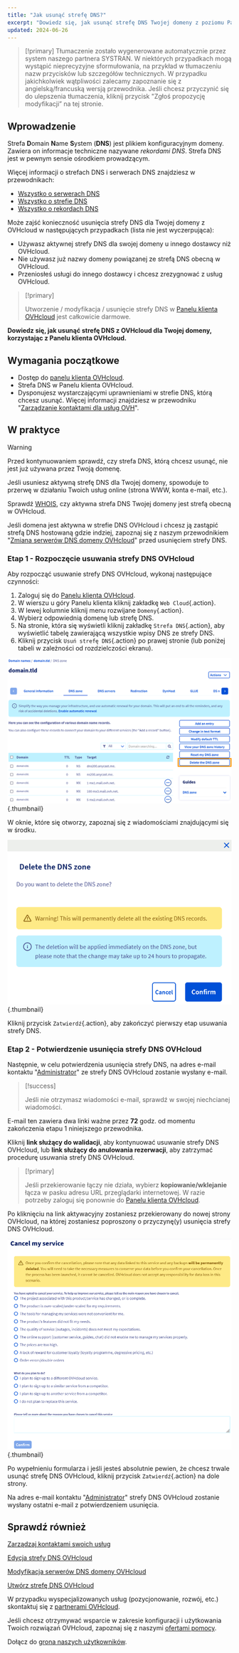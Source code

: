 ```yaml
---
title: "Jak usunąć strefę DNS?"
excerpt: "Dowiedz się, jak usunąć strefę DNS Twojej domeny z poziomu Panelu klienta OVHcloud"
updated: 2024-06-26
---
```


> [!primary]
> Tłumaczenie zostało wygenerowane automatycznie przez system naszego partnera SYSTRAN. W niektórych przypadkach mogą wystąpić nieprecyzyjne sformułowania, na przykład w tłumaczeniu nazw przycisków lub szczegółów technicznych. W przypadku jakichkolwiek wątpliwości zalecamy zapoznanie się z angielską/francuską wersją przewodnika. Jeśli chcesz przyczynić się do ulepszenia tłumaczenia, kliknij przycisk "Zgłoś propozycję modyfikacji” na tej stronie.
>

## Wprowadzenie

Strefa **D**omain **N**ame **S**ystem (**DNS**) jest plikiem konfiguracyjnym domeny. Zawiera on informacje techniczne nazywane *rekordami DNS*. Strefa DNS jest w pewnym sensie ośrodkiem prowadzącym.

Więcej informacji o strefach DNS i serwerach DNS znajdziesz w przewodnikach: 

- [Wszystko o serwerach DNS](/pages/web_cloud/domains/dns_server_general_information)
- [Wszystko o strefie DNS](/pages/web_cloud/domains/dns_zone_general_information)
- [Wszystko o rekordach DNS](/pages/web_cloud/domains/dns_zone_records)

Może zajść konieczność usunięcia strefy DNS dla Twojej domeny z OVHcloud w następujących przypadkach (lista nie jest wyczerpująca):

- Używasz aktywnej strefy DNS dla swojej domeny u innego dostawcy niż OVHcloud.
- Nie używasz już nazwy domeny powiązanej ze strefą DNS obecną w OVHcloud.
- Przeniosłeś usługi do innego dostawcy i chcesz zrezygnować z usług OVHcloud.

> [!primary]
>
> Utworzenie / modyfikacja / usunięcie strefy DNS w [Panelu klienta OVHcloud](/links/manager) jest całkowicie darmowe.
>

**Dowiedz się, jak usunąć strefę DNS z OVHcloud dla Twojej domeny, korzystając z Panelu klienta OVHcloud.**

## Wymagania początkowe

- Dostęp do [panelu klienta OVHcloud](/links/manager).
- Strefa DNS w Panelu klienta OVHcloud.
- Dysponujesz wystarczającymi uprawnieniami w strefie DNS, którą chcesz usunąć. Więcej informacji znajdziesz w przewodniku "[Zarządzanie kontaktami dla usług OVH](/pages/account_and_service_management/account_information/managing_contacts)".

## W praktyce

> [!warning]
>
> Przed kontynuowaniem sprawdź, czy strefa DNS, którą chcesz usunąć, nie jest już używana przez Twoją domenę.
>
> Jeśli usuniesz aktywną strefę DNS dla Twojej domeny, spowoduje to przerwę w działaniu Twoich usług online (strona WWW, konta e-mail, etc.).
>
> Sprawdź [WHOIS](/links/web/domains-whois), czy aktywna strefa DNS Twojej domeny jest strefą obecną w OVHcloud.
>
> Jeśli domena jest aktywna w strefie DNS OVHcloud i chcesz ją zastąpić strefą DNS hostowaną gdzie indziej, zapoznaj się z naszym przewodnikiem "[Zmiana serwerów DNS domeny OVHcloud](/pages/web_cloud/domains/dns_server_edit)" przed usunięciem strefy DNS.
>

### Etap 1 - Rozpoczęcie usuwania strefy DNS OVHcloud

Aby rozpocząć usuwanie strefy DNS OVHcloud, wykonaj następujące czynności: 

1. Zaloguj się do [Panelu klienta OVHcloud](/links/manager).
2. W wierszu u góry Panelu klienta kliknij zakładkę `Web Cloud`{.action}.
3. W lewej kolumnie kliknij menu rozwijane `Domeny`{.action}.
4. Wybierz odpowiednią domenę lub strefę DNS.
5. Na stronie, która się wyświetli kliknij zakładkę `Strefa DNS`{.action}, aby wyświetlić tabelę zawierającą wszystkie wpisy DNS ze strefy DNS.
6. Kliknij przycisk `Usuń strefę DNS`{.action} po prawej stronie (lub poniżej tabeli w zależności od rozdzielczości ekranu).

![delete the DNS zone](images/delete-the-dns-zone.png){.thumbnail}

W oknie, które się otworzy, zapoznaj się z wiadomościami znajdującymi się w środku.

![delete the DNS zone validation](images/delete-the-dns-zone-confirmation.png){.thumbnail}

Kliknij przycisk `Zatwierdź`{.action}, aby zakończyć pierwszy etap usuwania strefy DNS.

### Etap 2 - Potwierdzenie usunięcia strefy DNS OVHcloud

Następnie, w celu potwierdzenia usunięcia strefy DNS, na adres e-mail kontaktu "[Administrator](/pages/account_and_service_management/account_information/managing_contacts)" ze strefy DNS OVHcloud zostanie wysłany e-mail.

> [!success]
>
> Jeśli nie otrzymasz wiadomości e-mail, sprawdź w swojej niechcianej wiadomości.
>

E-mail ten zawiera dwa linki ważne przez **72** godz. od momentu zakończenia etapu 1 niniejszego przewodnika.

Kliknij **link służący do walidacji**, aby kontynuować usuwanie strefy DNS OVHcloud, lub **link służący do anulowania rezerwacji**, aby zatrzymać procedurę usuwania strefy DNS OVHcloud.

> [!primary]
>
> Jeśli przekierowanie łączy nie działa, wybierz **kopiowanie/wklejanie** łącza w pasku adresu URL przeglądarki internetowej. W razie potrzeby zaloguj się ponownie do [Panelu klienta OVHcloud](/links/manager).
>

Po kliknięciu na link aktywacyjny zostaniesz przekierowany do nowej strony OVHcloud, na której zostaniesz poproszony o przyczynę(y) usunięcia strefy DNS OVHcloud.

![cancel the service](images/cancel-my-service.png){.thumbnail}

Po wypełnieniu formularza i jeśli jesteś absolutnie pewien, że chcesz trwale usunąć strefę DNS OVHcloud, kliknij przycisk `Zatwierdź`{.action} na dole strony.

Na adres e-mail kontaktu "[Administrator](/pages/account_and_service_management/account_information/managing_contacts)" strefy DNS OVHcloud zostanie wysłany ostatni e-mail z potwierdzeniem usunięcia.

## Sprawdź również

[Zarządzaj kontaktami swoich usług](/pages/account_and_service_management/account_information/managing_contacts)

[Edycja strefy DNS OVHcloud](/pages/web_cloud/domains/dns_zone_edit)

[Modyfikacja serwerów DNS domeny OVHcloud](/pages/web_cloud/domains/dns_server_edit)

[Utwórz strefę DNS OVHcloud](/pages/web_cloud/domains/dns_zone_create)
 
W przypadku wyspecjalizowanych usług (pozycjonowanie, rozwój, etc.) skontaktuj się z [partnerami OVHcloud](/links/partner).
 
Jeśli chcesz otrzymywać wsparcie w zakresie konfiguracji i użytkowania Twoich rozwiązań OVHcloud, zapoznaj się z naszymi [ofertami pomocy](/links/support).
 
Dołącz do [grona naszych użytkowników](/links/community).